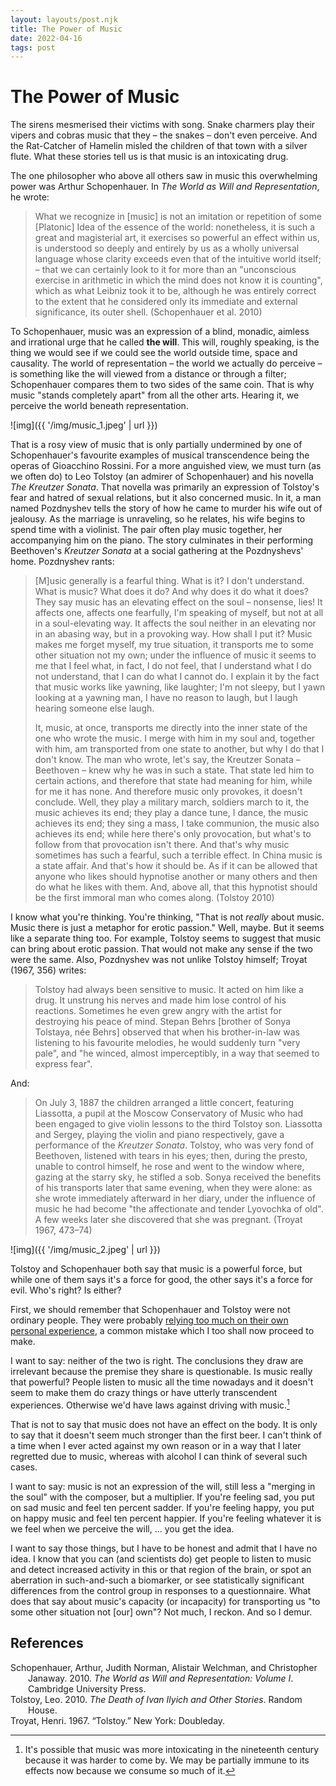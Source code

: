 ```yaml
---
layout: layouts/post.njk
title: The Power of Music
date: 2022-04-16
tags: post
---
```


# The Power of Music

The sirens mesmerised their victims with song. Snake charmers play their vipers and cobras music that they – the snakes – don't even perceive. And the Rat-Catcher of Hamelin misled the children of that town with a silver flute. What these stories tell us is that music is an intoxicating drug.

The one philosopher who above all others saw in music this overwhelming power was Arthur Schopenhauer. In _The World as Will and Representation_, he wrote:

> What we recognize in [music] is not an imitation or repetition of some [Platonic] Idea of the essence of the world: nonetheless, it is such a great and magisterial art, it exercises so powerful an effect within us, is understood so deeply and entirely by us as a wholly universal language whose clarity exceeds even that of the intuitive world itself; – that we can certainly look to it for more than an "unconscious exercise in arithmetic in which the mind does not know it is counting", which as what Leibniz took it to be, although he was entirely correct to the extent that he considered only its immediate and external significance, its outer shell. (Schopenhauer et al. 2010)

To Schopenhauer, music was an expression of a blind, monadic, aimless and irrational urge that he called **the will**. This will, roughly speaking, is the thing we would see if we could see the world outside time, space and causality. The world of representation – the world we actually do perceive – is something like the will viewed from a distance or through a filter; Schopenhauer compares them to two sides of the same coin. That is why music "stands completely apart" from all the other arts. Hearing it, we perceive the world beneath representation.

![img]({{ '/img/music_1.jpeg' | url }})

That is a rosy view of music that is only partially undermined by one of Schopenhauer's favourite examples of musical transcendence being the operas of Gioacchino Rossini. For a more anguished view, we must turn (as we often do) to Leo Tolstoy (an admirer of Schopenhauer) and his novella _The Kreutzer Sonata_. That novella was primarily an expression of Tolstoy's fear and hatred of sexual relations, but it also concerned music. In it, a man named Pozdnyshev tells the story of how he came to murder his wife out of jealousy. As the marriage is unraveling, so he relates, his wife begins to spend time with a violinist. The pair often play music together, her accompanying him on the piano. The story culminates in their performing Beethoven's _Kreutzer Sonata_ at a social gathering at the Pozdnyshevs' home. Pozdnyshev rants:

> [M]usic generally is a fearful thing. What is it? I don't understand. What is music? What does it do? And why does it do what it does? They say music has an elevating effect on the soul – nonsense, lies! It affects one, affects one fearfully, I'm speaking of myself, but not at all in a soul-elevating way. It affects the soul neither in an elevating nor in an abasing way, but in a provoking way. How shall I put it? Music makes me forget myself, my true situation, it transports me to some other situation not my own; under the influence of music it seems to me that I feel what, in fact, I do not feel, that I understand what I do not understand, that I can do what I cannot do. I explain it by the fact that music works like yawning, like laughter; I'm not sleepy, but I yawn looking at a yawning man, I have no reason to laugh, but I laugh hearing someone else laugh.
>
> It, music, at once, transports me directly into the inner state of the one who wrote the music. I merge with him in my soul and, together with him, am transported from one state to another, but why I do that I don't know. The man who wrote, let's say, the Kreutzer Sonata – Beethoven – knew why he was in such a state. That state led him to certain actions, and therefore that state had meaning for him, while for me it has none. And therefore music only provokes, it doesn't conclude. Well, they play a military march, soldiers march to it, the music achieves its end; they play a dance tune, I dance, the music achieves its end; they sing a mass, I take communion, the music also achieves its end; while here there's only provocation, but what's to follow from that provocation isn't there. And that's why music sometimes has such a fearful, such a terrible effect. In China music is a state affair. And that's how it should be. As if it can be allowed that anyone who likes should hypnotise another or many others and then do what he likes with them. And, above all, that this hypnotist should be the first immoral man who comes along. (Tolstoy 2010)

I know what you're thinking. You're thinking, "That is not _really_ about music. Music there is just a metaphor for erotic passion." Well, maybe. But it seems like a separate thing too. For example, Tolstoy seems to suggest that music can bring about erotic passion. That would not make any sense if the two were the same. Also, Pozdnyshev was not unlike Tolstoy himself; Troyat (1967, 356) writes:

> Tolstoy had always been sensitive to music. It acted on him like a drug. It unstrung his nerves and made him lose control of his reactions. Sometimes he even grew angry with the artist for destroying his peace of mind. Stepan Behrs [brother of Sonya Tolstaya, née Behrs] observed that when his brother-in-law was listening to his favourite melodies, he would suddenly turn "very pale", and "he winced, almost imperceptibly, in a way that seemed to express fear".

And:

> On July 3, 1887 the children arranged a little concert, featuring Liassotta, a pupil at the Moscow Conservatory of Music who had been engaged to give violin lessons to the third Tolstoy son. Liassotta and Sergey, playing the violin and piano respectively, gave a performance of the _Kreutzer Sonata_. Tolstoy, who was very fond of Beethoven, listened with tears in his eyes; then, during the presto, unable to control himself, he rose and went to the window where, gazing at the starry sky, he stifled a sob. Sonya received the benefits of his transports later that same evening, when they were alone: as she wrote immediately afterward in her diary, under the influence of music he had become "the affectionate and tender Lyovochka of old". A few weeks later she discovered that she was pregnant. (Troyat 1967, 473–74)

![img]({{ '/img/music_2.jpeg' | url }})

Tolstoy and Schopenhauer both say that music is a powerful force, but while one of them says it's a force for good, the other says it's a force for evil. Who's right? Is either?

First, we should remember that Schopenhauer and Tolstoy were not ordinary people. They were probably [relying too much on their own personal experience](https://www.lesswrong.com/tag/typical-mind-fallacy), a common mistake which I too shall now proceed to make.

I want to say: neither of the two is right. The conclusions they draw are irrelevant because the premise they share is questionable. Is music really that powerful? People listen to music all the time nowadays and it doesn't seem to make them do crazy things or have utterly transcendent experiences. Otherwise we'd have laws against driving with music.[^1]

That is not to say that music does not have an effect on the body. It is only to say that it doesn't seem much stronger than the first beer. I can't think of a time when I ever acted against my own reason or in a way that I later regretted due to music, whereas with alcohol I can think of several such cases.

I want to say: music is not an expression of the will, still less a "merging in the soul" with the composer, but a multiplier. If you're feeling sad, you put on sad music and feel ten percent sadder. If you're feeling happy, you put on happy music and feel ten percent happier. If you're feeling whatever it is we feel when we perceive the will, ... you get the idea.

I want to say those things, but I have to be honest and admit that I have no idea. I know that you can (and scientists do) get people to listen to music and detect increased activity in this or that region of the brain, or spot an aberration in such-and-such a biomarker, or see statistically significant differences from the control group in responses to a questionnaire. What does that say about music's capacity (or incapacity) for transporting us "to some other situation not [our] own"? Not much, I reckon. And so I demur.

## References

<style>.csl-entry{text-indent: -2em; margin-left: 2em;}</style><div class="csl-bib-body">
  <div class="csl-entry">Schopenhauer, Arthur, Judith Norman, Alistair Welchman, and Christopher Janaway. 2010. <i>The World as Will and Representation: Volume I</i>. Cambridge University Press.</div>
  <div class="csl-entry">Tolstoy, Leo. 2010. <i>The Death of Ivan Ilyich and Other Stories</i>. Random House.</div>
  <div class="csl-entry">Troyat, Henri. 1967. “Tolstoy.” New York: Doubleday.</div>
</div>

[^1]: It's possible that music was more intoxicating in the nineteenth century because it was harder to come by. We may be partially immune to its effects now because we consume so much of it.

